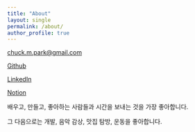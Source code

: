 ```yaml
---
title: "About"
layout: single
permalink: /about/
author_profile: true
---
```


chuck.m.park@gmail.com

[Github](https://github.com/chuck-park)

[LinkedIn](https://www.linkedin.com/in/chungmin-park-820905b4/)

[Notion](https://chuckpark.notion.site/422fca48285e4626a48d6f76090089c8?pvs=4)

배우고, 만들고, 좋아하는 사람들과 시간을 보내는 것을 가장 좋아합니다.

그 다음으로는 개발, 음악 감상, 맛집 탐방, 운동을 좋아합니다.
